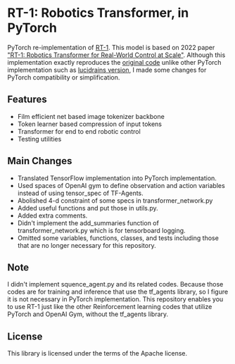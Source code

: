 # RT-1: Robotics Transformer, in PyTorch
PyTorch re-implementation of [RT-1](https://github.com/google-research/robotics_transformer). This model is based on 2022 paper ["RT-1: Robotics Transformer for Real-World Control at Scale"](https://arxiv.org/abs/2212.06817).
Although this implementation exactly reproduces the [original code](https://github.com/google-research/robotics_transformer) unlike other PyTorch implementation such as [lucidrains version](https://github.com/lucidrains/robotic-transformer-pytorch), I made some changes for PyTorch compatibility or simplification.

## Features
* Film efficient net based image tokenizer backbone
* Token learner based compression of input tokens
* Transformer for end to end robotic control
* Testing utilities


## Main Changes
- Translated TensorFlow implementation into PyTorch implementation.
- Used spaces of OpenAI gym to define observation and action variables instead of using tensor_spec of TF-Agents.
- Abolished 4-d constraint of some specs in transformer_network.py
- Added useful functions and put those in utils.py.
- Added extra comments.
- Didn't implement the add_summaries function of transformer_network.py which is for tensorboard logging.
- Omitted some variables, functions, classes, and tests including those that are no longer necessary for this repository.

## Note
I didn't implement squence_agent.py and its related codes. Because those codes are for training and inference that use the tf_agents library, so I figure it is not necessary in PyTorch implementation. 
This repository enables you to use RT-1 just like the other Reinforcement learning codes that utilize PyTorch and OpenAI Gym, without the tf_agents library.


## License
This library is licensed under the terms of the Apache license.
